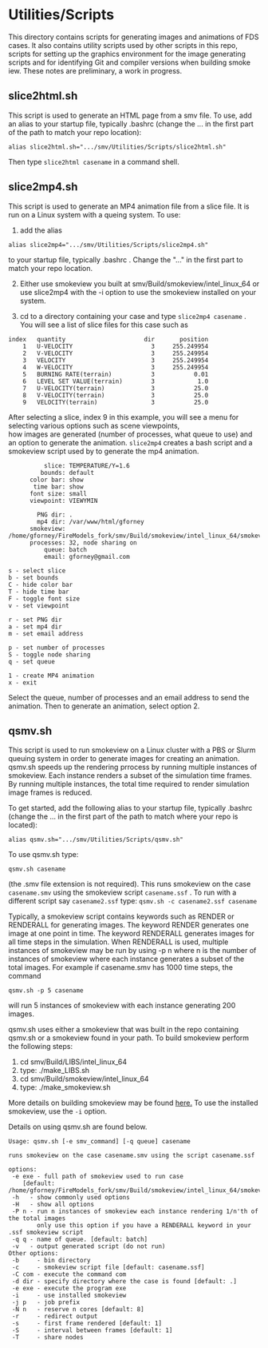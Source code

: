 # Utilities/Scripts

This directory contains scripts for generating images and animations of FDS cases.  It also contains utility scripts used by other scripts in this repo, scripts for setting up the graphics environment for the image generating scripts and for identifying Git and compiler versions when building smoke iew. These notes are preliminary, a work in progress.

## slice2html.sh

This script is used to generate an HTML page from a smv file. To use, add an alias to your startup file, typically .bashrc (change the ... in the first part of the path to match your repo location):

```alias slice2html.sh=".../smv/Utilities/Scripts/slice2html.sh"```

Then type `slice2html casename` in a command shell.

## slice2mp4.sh

This script is used to generate an MP4 animation file from a slice file.  It is run on a Linux system with a queing system. To use:

1.  add the alias

```alias slice2mp4=".../smv/Utilities/Scripts/slice2mp4.sh"```

to your startup file, typically .bashrc .  Change the "..." in the first part to match your repo location.

2.  Either use smokeview you built at smv/Build/smokeview/intel_linux_64 or use slice2mp4 with the -i option to use the smokeview installed on  your system.

3.  cd to a directory containing your case and type `slice2mp4 casename` .  You will see a list of slice files for this case such as
```
index   quantity                      dir       position
    1   U-VELOCITY                      3     255.249954
    2   V-VELOCITY                      3     255.249954
    3   VELOCITY                        3     255.249954
    4   W-VELOCITY                      3     255.249954
    5   BURNING RATE(terrain)           3           0.01
    6   LEVEL SET VALUE(terrain)        3            1.0
    7   U-VELOCITY(terrain)             3           25.0
    8   V-VELOCITY(terrain)             3           25.0
    9   VELOCITY(terrain)               3           25.0
   ```

After selecting a slice, index 9 in this example, you will see a menu for selecting various options such as scene viewpoints,  
how images are generated (number of processes, what queue to use) and an option to generate the animation.
`slice2mp4` creates a bash script and a smokeview script used by to generate the mp4 animation.

```
          slice: TEMPERATURE/Y=1.6
         bounds: default
      color bar: show
       time bar: show
      font size: small
      viewpoint: VIEWYMIN

        PNG dir: .
        mp4 dir: /var/www/html/gforney
      smokeview: /home/gforney/FireModels_fork/smv/Build/smokeview/intel_linux_64/smokeview_linux_64
      processes: 32, node sharing on
          queue: batch
          email: gforney@gmail.com

s - select slice
b - set bounds
C - hide color bar
T - hide time bar
F - toggle font size
v - set viewpoint

r - set PNG dir
a - set mp4 dir
m - set email address

p - set number of processes
S - toggle node sharing
q - set queue

1 - create MP4 animation
x - exit
```

Select the queue, number of processes and an email address to send the animation.  Then to generate an animation, select option 2.

## qsmv.sh

This script is used to run smokeview on a Linux cluster with a PBS or Slurm queuing system in order to generate images for creating an animation. qsmv.sh speeds up the rendering prrocess by running multiple instances of smokeview. Each instance renders a subset of the simulation time frames. By running multiple instances, the total time required to render simulation image frames is reduced.

To get started, add the following alias to your startup file, typically .bashrc 
(change the ... in the first part of the path to match where your repo is located):

```alias qsmv.sh=".../smv/Utilities/Scripts/qsmv.sh"```

To use qsmv.sh type:

```qsmv.sh casename```

(the .smv file extension is not required). This runs smokeview on the case `casename.smv` using the smokeview script `casename.ssf` . To run with a different script say `casename2.ssf` type:
```qsmv.sh -c casename2.ssf casename```

Typically, a smokeview script contains keywords such as RENDER or RENDERALL for generating images.  The keyword RENDER generates one image at one point in time.  The keyword RENDERALL generates images for all time steps in the simulation.  When RENDERALL is used, multiple instances of smokeview may be run by using -p n where n is the number of instances of smokeview where each instance generates a subset of the total images. For example if casename.smv has 1000 time steps, the command

```qsmv.sh -p 5 casename```

will run 5 instances of smokeview with each instance generating 200 images.

qsmv.sh uses either a smokeview that was built in the repo containing qsmv.sh or a smokeview found in your path.  To build smokeview perform the following steps:

1. cd smv/Build/LIBS/intel_linux_64
2. type: 
 ./make_LIBS.sh
3. cd smv/Build/smokeview/intel_linux_64 
4. type:
 ./make_smokeview.sh
 
More details on building smokeview may be found [here.](https://github.com/firemodels/smv/tree/master/Build/README.md)  To use the installed smokeview, use the `-i` option.

Details on using qsmv.sh are found below.

```
Usage: qsmv.sh [-e smv_command] [-q queue] casename

runs smokeview on the case casename.smv using the script casename.ssf

options:
 -e exe - full path of smokeview used to run case
    [default: /home/gforney/FireModels_fork/smv/Build/smokeview/intel_linux_64/smokeview_intel_linux_64]
 -h   - show commonly used options
 -H   - show all options
 -P n - run n instances of smokeview each instance rendering 1/n'th of the total images
        only use this option if you have a RENDERALL keyword in your .ssf smokeview script
 -q q - name of queue. [default: batch]
 -v   - output generated script (do not run)
Other options:
 -b     - bin directory
 -c     - smokeview script file [default: casename.ssf]
 -C com - execute the command com
 -d dir - specify directory where the case is found [default: .]
 -e exe - execute the program exe
 -i     - use installed smokeview
 -j p   - job prefix
 -N n   - reserve n cores [default: 8]
 -r     - redirect output
 -s     - first frame rendered [default: 1]
 -S     - interval between frames [default: 1]
 -T     - share nodes
```

